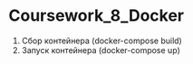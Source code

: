 # Coursework_8_Docker
1. Сбор контейнера (docker-compose build)
2. Запуск контейнера (docker-compose up)

